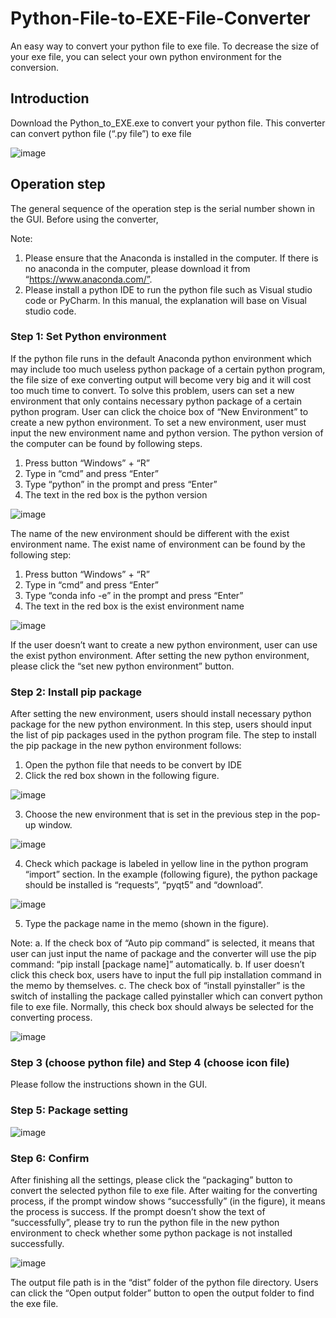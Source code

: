 # Python-File-to-EXE-File-Converter
An easy way to convert your python file to exe file. To decrease the size of your exe file, you can select your own python environment for the conversion.
## Introduction
Download the Python_to_EXE.exe to convert your python file. This converter can convert python file (“.py file”) to exe file

![image](https://github.com/Hong-01/Python-File-to-EXE-File-Converter/assets/88537757/26397b7a-9537-45fc-9a22-9653ac65a79f)

## Operation step
The general sequence of the operation step is the serial number shown in the GUI.
Before using the converter, 

Note:
1.  Please ensure that the Anaconda is installed in the computer. If there is no anaconda in the computer, please download it from “https://www.anaconda.com/”. 
2.  Please install a python IDE to run the python file such as Visual studio code or PyCharm. In this manual, the explanation will base on Visual studio code.
### Step 1: Set Python environment
If the python file runs in the default Anaconda python environment which may include too much useless python package of a certain python program, the file size of exe converting output will become very big and it will cost too much time to convert. To solve this problem, users can set a new environment that only contains necessary python package of a certain python program.
User can click the choice box of “New Environment” to create a new python environment. To set a new environment, user must input the new environment name and python version. 
The python version of the computer can be found by following steps.
1.	Press button “Windows” + “R”
2.	Type in “cmd” and press “Enter”
3.	Type “python” in the prompt and press “Enter”
4.	The text in the red box is the python version

![image](https://github.com/Hong-01/Python-File-to-EXE-File-Converter/assets/88537757/afc7983d-fa75-452f-8cdd-c7be86fe0898)


The name of the new environment should be different with the exist environment name. The exist name of environment can be found by the following step:
1.	Press button “Windows” + “R”
2.	Type in “cmd” and press “Enter”
3.	Type “conda info -e” in the prompt and press “Enter”
4.	The text in the red box is the exist environment name

![image](https://github.com/Hong-01/Python-File-to-EXE-File-Converter/assets/88537757/a4470fb8-a4bd-4984-bbaa-50a454eed342)

If the user doesn’t want to create a new python environment, user can use the exist python environment.
After setting the new python environment, please click the “set new python environment” button.

### Step 2: Install pip package
After setting the new environment, users should install necessary python package for the new python environment. In this step, users should input the list of pip packages used in the python program file. The step to install the pip package in the new python environment follows:
1.	Open the python file that needs to be convert by IDE
2.	Click the red box shown in the following figure.

![image](https://github.com/Hong-01/Python-File-to-EXE-File-Converter/assets/88537757/0ea84900-19c9-402e-b575-cd9c17f63c89)

3.	Choose the new environment that is set in the previous step in the pop-up window.

![image](https://github.com/Hong-01/Python-File-to-EXE-File-Converter/assets/88537757/410ef36e-f303-4fc8-b952-5026f30cd35a)

4.	Check which package is labeled in yellow line in the python program “import” section. In the example (following figure), the python package should be installed is “requests”, “pyqt5” and “download”. 

![image](https://github.com/Hong-01/Python-File-to-EXE-File-Converter/assets/88537757/d48611b6-c93f-46ee-9a5b-839a6076c228)

5.	Type the package name in the memo (shown in the figure). 

Note: 
a.	If the check box of “Auto pip command” is selected, it means that user can just input the name of package and the converter will use the pip command: 
“pip install [package name]” automatically.
b.	If user doesn’t click this check box, users have to input the full pip installation command in the memo by themselves.
c.	The check box of “install pyinstaller” is the switch of installing the package called pyinstaller which can convert python file to exe file. Normally, this check box should always be selected for the converting process.

![image](https://github.com/Hong-01/Python-File-to-EXE-File-Converter/assets/88537757/3fa8a054-5ecd-4103-9339-47925dcd58cc)

### Step 3 (choose python file) and Step 4 (choose icon file)
Please follow the instructions shown in the GUI.

### Step 5: Package setting
![image](https://github.com/Hong-01/Python-File-to-EXE-File-Converter/assets/88537757/4b40f9a0-d2ad-4fcf-bfb1-808fbd8f6ee2)

### Step 6: Confirm
After finishing all the settings, please click the “packaging” button to convert the selected python file to exe file. 
After waiting for the converting process, if the prompt window shows “successfully” (in the figure), it means the process is success. If the prompt doesn’t show the text of “successfully”, please try to run the python file in the new python environment to check whether some python package is not installed successfully.

![image](https://github.com/Hong-01/Python-File-to-EXE-File-Converter/assets/88537757/dfeca102-1980-4e70-bde2-6eaa741faf15)

The output file path is in the “dist” folder of the python file directory. Users can click the “Open output folder” button to open the output folder to find the exe file.








